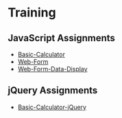 # Training

## JavaScript Assignments
* [Basic-Calculator](https://parthipan-olt.github.io/Training/JS/1.Basic-Calculator/src/index.html)
* [Web-Form](https://parthipan-olt.github.io/Training/JS/2.Web-Form/src/index.html)
* [Web-Form-Data-Display](https://parthipan-olt.github.io/Training/JS/3.Web-Form-Data-Display/src/index.html)

## jQuery Assignments

* [Basic-Calculator-jQuery](https://parthipan-olt.github.io/Training/jQuery/1.Basic-calculator/src/index.html)